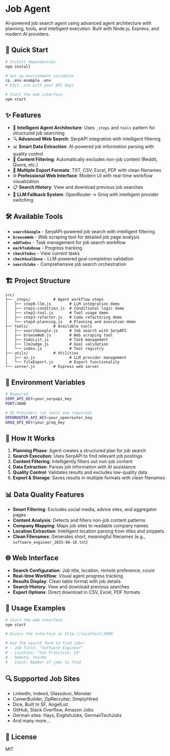 # Job Agent

AI-powered job search agent using advanced agent architecture with planning, tools, and intelligent execution. Built with Node.js, Express, and modern AI providers.

## 🚀 Quick Start

```bash
# Install dependencies
npm install

# Set up environment variables
cp .env.example .env
# Edit .env with your API keys

# Start the web interface
npm start
```

## ✨ Features

- 🤖 **Intelligent Agent Architecture**: Uses `_steps` and `tools` pattern for structured job searching
- 🔍 **Advanced Web Search**: SerpAPI integration with intelligent filtering
- 📊 **Smart Data Extraction**: AI-powered job information parsing with quality control
- 🎯 **Content Filtering**: Automatically excludes non-job content (Reddit, Quora, etc.)
- 📁 **Multiple Export Formats**: TXT, CSV, Excel, PDF with clean filenames
- 🌐 **Professional Web Interface**: Modern UI with real-time workflow visualization
- 📋 **Search History**: View and download previous job searches
- 🔄 **LLM Fallback System**: OpenRouter → Groq with intelligent provider switching

## 🛠️ Available Tools

- **`searchGoogle`** - SerpAPI-powered job search with intelligent filtering
- **`browseWeb`** - Web scraping tool for detailed job page analysis
- **`addTodos`** - Task management for job search workflow
- **`markTodoDone`** - Progress tracking
- **`checkTodos`** - View current tasks
- **`checkGoalDone`** - LLM-powered goal completion validation
- **`searchJobs`** - Comprehensive job search orchestration

## 🏗️ Project Structure

```
src/
├── _steps/          # Agent workflow steps
│   ├── step0-llm.js        # LLM integration demo
│   ├── step1-condition.js  # Conditional logic demo
│   ├── step2-tool.js       # Tool usage demo
│   ├── step3-refactor.js   # Code refactoring demo
│   └── step4-planning.js   # Planning and execution demo
├── tools/           # Available tools
│   ├── searchGoogle.js     # Job search with SerpAPI
│   ├── browseWeb.js        # Web scraping tool
│   ├── todoList.js         # Task management
│   ├── llmJudge.js         # Goal validation
│   └── index.js            # Tool registry
├── utils/           # Utilities
│   ├── ai.js               # LLM provider management
│   └── fileExport.js       # Export functionality
└── server.js        # Express web server
```

## 🔧 Environment Variables

```bash
# Required
SERP_API_KEY=your_serpapi_key
PORT=3000

# AI Providers (at least one required)
OPENROUTER_API_KEY=your_openrouter_key
GROQ_API_KEY=your_groq_key
```

## 🎯 How It Works

1. **Planning Phase**: Agent creates a structured plan for job search
2. **Search Execution**: Uses SerpAPI to find relevant job postings
3. **Content Filtering**: Intelligently filters out non-job content
4. **Data Extraction**: Parses job information with AI assistance
5. **Quality Control**: Validates results and excludes low-quality data
6. **Export & Storage**: Saves results in multiple formats with clean filenames

## 📊 Data Quality Features

- **Smart Filtering**: Excludes social media, advice sites, and aggregator pages
- **Content Analysis**: Detects and filters non-job content patterns
- **Company Mapping**: Maps job sites to readable company names
- **Location Extraction**: Intelligent location parsing from titles and snippets
- **Clean Filenames**: Generates short, meaningful filenames (e.g., `software_engineer_2025-08-18.txt`)

## 🌐 Web Interface

- **Search Configuration**: Job title, location, remote preference, count
- **Real-time Workflow**: Visual agent progress tracking
- **Results Display**: Clean table format with job details
- **Search History**: View and download previous searches
- **Export Options**: Direct download in CSV, Excel, PDF formats

## 🚀 Usage Examples

```bash
# Start the web interface
npm start

# Access the interface at http://localhost:3000

# Use the search form to find jobs:
# - Job Title: "Software Engineer"
# - Location: "San Francisco, CA"
# - Remote: Yes/No
# - Count: Number of jobs to find
```

## 🔍 Supported Job Sites

- LinkedIn, Indeed, Glassdoor, Monster
- CareerBuilder, ZipRecruiter, SimplyHired
- Dice, Built In SF, AngelList
- GitHub, Stack Overflow, Amazon Jobs
- German sites: Hays, EnglishJobs, GermanTechJobs
- And many more...

## 📝 License

MIT
